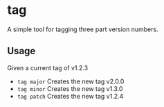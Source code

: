 # tag

A simple tool for tagging three part version numbers.

## Usage

Given a current tag of v1.2.3

* `tag major` Creates the new tag v2.0.0
* `tag minor` Creates the new tag v1.3.0
* `tag patch` Creates the new tag v1.2.4
